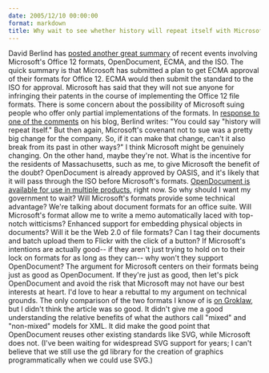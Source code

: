 ```yaml
---
date: 2005/12/10 00:00:00
format: markdown
title: Why wait to see whether history will repeat itself with Microsoft and Office 12 formats?
---
```

David Berlind has <a href="http://blogs.zdnet.com/BTL/?p=2257">posted another great summary</a> of recent events involving Microsoft's Office 12 formats, OpenDocument, ECMA, and the ISO. The quick summary is that Microsoft has submitted a plan to get ECMA approval of their formats for Office 12. ECMA would then submit the standard to the ISO for approval. Microsoft has said that they will not sue anyone for infringing their patents in the course of implementing the Office 12 file formats. There is some concern about the possibility of Microsoft suing people who offer only partial implementations of the formats.
In <a href="http://www.zdnet.com/5208-10532-0.html?forumID=1&#38;threadID=15872&#38;messageID=315529&#38;start=-33">response to one of the comments</a> on his blog, Berlind writes: "You could say "history will repeat itself." But then again, Microsoft's covenant not to sue was a pretty big change for the company. So, if it can make that change, can't it also break from its past in other ways?"
I think Microsoft might be genuinely changing. On the other hand, maybe they're not. What is the incentive for the residents of Massachusetts, such as me, to give Microsoft the benefit of the doubt? OpenDocument is already approved by OASIS, and it's likely that it will pass through the ISO before Microsoft's formats. <a href="http://opendocumentfellowship.org/Applications/HomePage">OpenDocument is available for use in multiple products</a>, right now.
So why should I want my government to wait? Will Microsoft's formats provide some technical advantage? We're talking about document formats for an office suite. Will Microsoft's format allow me to write a memo automatically laced with top-notch witticisms? Enhanced support for embedding physical objects in documents? Will it be the Web 2.0 of file formats? Can I tag their documents and batch upload them to Flickr with the click of a button?
If Microsoft's intentions are actually good-- if they aren't just trying to hold on to their lock on formats for as long as they can-- why won't they support OpenDocument? The argument for Microsoft centers on their formats being just as good as OpenDocument. If they're just as good, then let's pick OpenDocument and avoid the risk that Microsoft may not have our best interests at heart.
I'd love to hear a rebuttal to my argument on technical grounds. The only comparison of the two formats I know of is <a href="http://www.groklaw.net/article.php?story=20051125144611543">on Groklaw</a>, but I didn't think the article was so good. It didn't give me a good understanding the relative benefits of what the authors call "mixed" and "non-mixed" models for XML. It did make the good point that OpenDocument reuses other existing standards like SVG, while Microsoft does not.
(I've been waiting for widespread SVG support for years; I can't believe that we still use the gd library for the creation of graphics programmatically when we could use SVG.)


